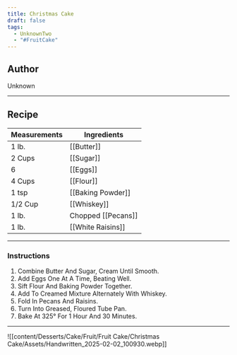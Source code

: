 ```yaml
---
title: Christmas Cake
draft: false
tags:
  - UnknownTwo
  - "#FruitCake"
---
```

## Author
Unknown
___
## Recipe

| Measurements | Ingredients                       |
| :----------- | --------------------------------- |
|1 lb.|[[Butter]]|
|2 Cups|[[Sugar]]|
|6|[[Eggs]]|
|4 Cups|[[Flour]]|
|1 tsp|[[Baking Powder]]|
|1/2 Cup|[[Whiskey]]|
|1 lb.|Chopped [[Pecans]]|
|1 lb.|[[White Raisins]]|
___
### Instructions
1.  Combine Butter And Sugar, Cream Until Smooth.
2.  Add Eggs One At A Time, Beating Well.
3.  Sift Flour And Baking Powder Together.
4.  Add To Creamed Mixture Alternately With Whiskey.
5.  Fold In Pecans And Raisins.
6.  Turn Into Greased, Floured Tube Pan.
7.  Bake At 325° For 1 Hour And 30 Minutes.
___
![[content/Desserts/Cake/Fruit/Fruit Cake/Christmas Cake/Assets/Handwritten_2025-02-02_100930.webp]]